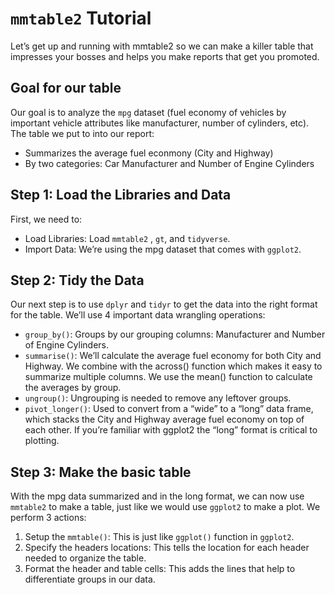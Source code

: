 # `mmtable2` Tutorial

Let’s get up and running with mmtable2 so we can make a killer table that impresses your bosses and helps you make reports that get you promoted.

## Goal for our table  
Our goal is to analyze the `mpg` dataset (fuel economy of vehicles by important vehicle attributes like manufacturer, number of cylinders, etc). The table we put to into our report:

- Summarizes the average fuel econmony (City and Highway)
- By two categories: Car Manufacturer and Number of Engine Cylinders

## Step 1: Load the Libraries and Data
First, we need to:

- Load Libraries: Load `mmtable2` , `gt`, and `tidyverse`.
- Import Data: We’re using the mpg dataset that comes with `ggplot2`.

## Step 2: Tidy the Data
Our next step is to use `dplyr` and `tidyr` to get the data into the right format for the table. We’ll use 4 important data wrangling operations:

- `group_by()`: Groups by our grouping columns: Manufacturer and Number of Engine Cylinders.
- `summarise()`: We’ll calculate the average fuel economy for both City and Highway. We combine with the across() function which makes it easy to summarize multiple columns. We use the mean() function to calculate the averages by group.
- `ungroup()`: Ungrouping is needed to remove any leftover groups.
- `pivot_longer()`: Used to convert from a “wide” to a “long” data frame, which stacks the City and Highway average fuel economy on top of each other. If you’re familiar with ggplot2 the “long” format is critical to plotting.

## Step 3: Make the basic table
With the mpg data summarized and in the long format, we can now use `mmtable2` to make a table, just like we would use `ggplot2` to make a plot. We perform 3 actions:

1. Setup the `mmtable()`: This is just like `ggplot()` function in `ggplot2`.
2. Specify the headers locations: This tells the location for each header needed to organize the table.
3. Format the header and table cells: This adds the lines that help to differentiate groups in our data.
